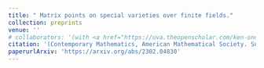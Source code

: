 ```yaml
---
title: " Matrix points on special varieties over finite fields."
collection: preprints
venue: ''
# collaborators: '(with <a href="https://uva.theopenscholar.com/ken-ono/" target=_blank>Ken Ono</a> and <a href="https://yifeng-huang-math.github.io/" target=_blank>Yifeng Huang</a>)'
citation: '(Contemporary Mathematics, American Mathematical Society. Submitted.)'
paperurlArxiv: 'https://arxiv.org/abs/2302.04830'
---
```

